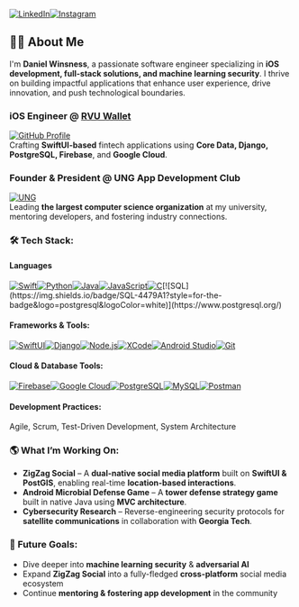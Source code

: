[![LinkedIn](https://img.shields.io/badge/LinkedIn-0A66C2?style=for-the-badge&logo=linkedin&logoColor=white)](https://www.linkedin.com/in/daniel-winsness-9aa063301/)[![Instagram](https://img.shields.io/badge/Instagram-E4405F?style=for-the-badge&logo=instagram&logoColor=white)](https://www.instagram.com/daniel.s.w/)
## 🙋‍♂️ About Me  

I'm **Daniel Winsness**, a passionate software engineer specializing in **iOS development, full-stack solutions, and machine learning security**. I thrive on building impactful applications that enhance user experience, drive innovation, and push technological boundaries.  

### **iOS Engineer @ [RVU Wallet](https://www.rvuwallet.com/)** 
[![GitHub Profile](https://img.shields.io/badge/GitHub-181717?style=for-the-badge&logo=github&logoColor=white)](https://github.com/danielrvuwallet)  
Crafting **SwiftUI-based** fintech applications using **Core Data, Django, PostgreSQL, Firebase**, and **Google Cloud**.  
### **Founder & President @ UNG App Development Club**  
[![UNG](https://img.shields.io/badge/UNG-00467F?style=for-the-badge&logo=academia&logoColor=white)](https://ung.edu/)  
Leading **the largest computer science organization** at my university, mentoring developers, and fostering industry connections.  

### 🛠️ Tech Stack:
#### **Languages**
[![Swift](https://img.shields.io/badge/Swift-FA7343?style=for-the-badge&logo=swift&logoColor=white)](https://developer.apple.com/swift/)[![Python](https://img.shields.io/badge/Python-3776AB?style=for-the-badge&logo=python&logoColor=white)](https://www.python.org/)[![Java](https://img.shields.io/badge/Java-007396?style=for-the-badge&logo=coffeescript&logoColor=white)](https://www.java.com/)[![JavaScript](https://img.shields.io/badge/JavaScript-F7DF1E?style=for-the-badge&logo=javascript&logoColor=black)](https://developer.mozilla.org/en-US/docs/Web/JavaScript)[![C](https://img.shields.io/badge/C-00599C?style=for-the-badge&logo=c&logoColor=white)](https://en.wikipedia.org/wiki/C_(programming_language))[![SQL](https://img.shields.io/badge/SQL-4479A1?style=for-the-badge&logo=postgresql&logoColor=white)](https://www.postgresql.org/)

#### **Frameworks & Tools:**  
[![SwiftUI](https://img.shields.io/badge/SwiftUI-FA7343?style=for-the-badge&logo=swift&logoColor=white)](https://developer.apple.com/xcode/swiftui/)[![Django](https://img.shields.io/badge/Django-092E20?style=for-the-badge&logo=django&logoColor=white)](https://www.djangoproject.com/)[![Node.js](https://img.shields.io/badge/Node.js-339933?style=for-the-badge&logo=node.js&logoColor=white)](https://nodejs.org/)[![XCode](https://img.shields.io/badge/XCode-1575F9?style=for-the-badge&logo=xcode&logoColor=white)](https://developer.apple.com/xcode/)[![Android Studio](https://img.shields.io/badge/Android%20Studio-3DDC84?style=for-the-badge&logo=android-studio&logoColor=white)](https://developer.android.com/studio)[![Git](https://img.shields.io/badge/Git-F05032?style=for-the-badge&logo=git&logoColor=white)](https://git-scm.com/)

#### **Cloud & Database Tools:**  
[![Firebase](https://img.shields.io/badge/Firebase-FFCA28?style=for-the-badge&logo=firebase&logoColor=white)](https://firebase.google.com/)[![Google Cloud](https://img.shields.io/badge/Google%20Cloud%20-4285F4?style=for-the-badge&logo=google-cloud&logoColor=white)](https://cloud.google.com/sql)[![PostgreSQL](https://img.shields.io/badge/PostgreSQL-336791?style=for-the-badge&logo=postgresql&logoColor=white)](https://www.postgresql.org/)[![MySQL](https://img.shields.io/badge/MySQL-4479A1?style=for-the-badge&logo=mysql&logoColor=white)](https://www.mysql.com/)[![Postman](https://img.shields.io/badge/Postman-FF6C37?style=for-the-badge&logo=postman&logoColor=white)](https://www.postman.com/)

#### **Development Practices:**
Agile, Scrum, Test-Driven Development, System Architecture

### 🌎 What I’m Working On:
- **ZigZag Social** – A **dual-native social media platform** built on **SwiftUI & PostGIS**, enabling real-time **location-based interactions**.  
- **Android Microbial Defense Game** – A **tower defense strategy game** built in native Java using **MVC architecture**.  
- **Cybersecurity Research** – Reverse-engineering security protocols for **satellite communications** in collaboration with **Georgia Tech**.  

### 🎯 Future Goals:
- Dive deeper into **machine learning security** & **adversarial AI**  
- Expand **ZigZag Social** into a fully-fledged **cross-platform** social media ecosystem  
- Continue **mentoring & fostering app development** in the community
